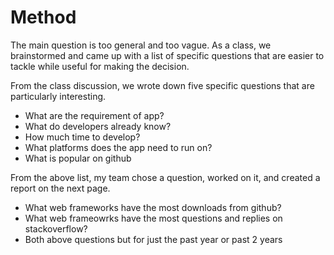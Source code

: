 # Method

The main question is too general and too vague. As a class, we brainstormed
and came up with a list of specific questions that are easier to tackle while useful
for making the decision.

From the class discussion, we wrote down five specific questions that are particularly interesting.

* What are the requirement of app?
* What do developers already know?
* How much time to develop?
* What platforms does the app need to run on?
* What is popular on github

From the above list, my team chose a question, worked on it, and created a report on the next page.

* What web frameworks have the most downloads from github?
* What web frameowrks have the most questions and replies on stackoverflow?
* Both above questions but for just the past year or past 2 years
